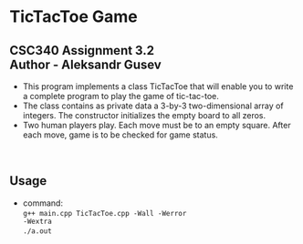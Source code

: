 # TicTacToe Game
## CSC340 Assignment 3.2 <br> Author - Aleksandr Gusev


* This program implements a class TicTacToe that will enable you to write a complete program to play the game of
tic-tac-toe. 
* The class contains as private data a 3-by-3 two-dimensional array of integers. The constructor initializes the empty board to all zeros.
* Two human players play. Each move must be to an empty square. After each move, game is to be checked for game status.
<br>

## Usage

- command:
  <br><code>g++ main.cpp TicTacToe.cpp -Wall -Werror -Wextra</code>
  <br><code>./a.out</code>


